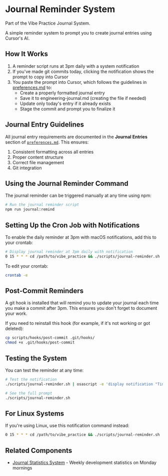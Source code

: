 # Journal Reminder System

Part of the Vibe Practice Journal System.

A simple reminder system to prompt you to create journal entries using Cursor's AI.

## How It Works

1. A reminder script runs at 3pm daily with a system notification
2. If you've made git commits today, clicking the notification shows the prompt to copy into Cursor
3. You paste the prompt into Cursor, which follows the guidelines in [preferences.md](../preferences.md) to:
   - Create a properly formatted journal entry 
   - Save it to engineering-journal.md (creating the file if needed)
   - Update only today's entry if it already exists
   - Stage the commit and prompt you to finalize it

## Journal Entry Guidelines

All journal entry requirements are documented in the **Journal Entries** section of [`preferences.md`](../preferences.md). This ensures:

1. Consistent formatting across all entries
2. Proper content structure
3. Correct file management
4. Git integration

## Using the Journal Reminder Command

The journal reminder can be triggered manually at any time using npm:

```bash
# Run the journal reminder script
npm run journal:remind
```

## Setting Up the Cron Job with Notifications

To enable the daily reminder at 3pm with macOS notifications, add this to your crontab:

```bash
# Display journal reminder at 3pm daily with notification
0 15 * * * cd /path/to/vibe_practice && ./scripts/journal-reminder.sh | osascript -e 'display notification "Time to create your journal entry!" with title "Vibe Practice Journal"'
```

To edit your crontab:
```bash
crontab -e
```

## Post-Commit Reminders

A git hook is installed that will remind you to update your journal each time you make a commit after 3pm. This ensures you don't forget to document your work.

If you need to reinstall this hook (for example, if it's not working or got deleted):

```bash
cp scripts/hooks/post-commit .git/hooks/
chmod +x .git/hooks/post-commit
```

## Testing the System

You can test the reminder at any time:

```bash
# Test the notification
./scripts/journal-reminder.sh | osascript -e 'display notification "Time to create your journal entry!" with title "Vibe Practice Journal"'

# See the full prompt
./scripts/journal-reminder.sh
```

## For Linux Systems

If you're using Linux, use this notification command instead:

```bash
0 15 * * * cd /path/to/vibe_practice && ./scripts/journal-reminder.sh | notify-send "Vibe Practice Journal" "Time to create your journal entry!"
```

## Related Components

- [Journal Statistics System](./JOURNAL_STATISTICS.md) - Weekly development statistics on Monday mornings 
